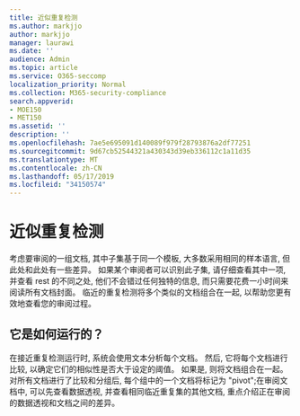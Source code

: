 ```yaml
---
title: 近似重复检测
ms.author: markjjo
author: markjjo
manager: laurawi
ms.date: ''
audience: Admin
ms.topic: article
ms.service: O365-seccomp
localization_priority: Normal
ms.collection: M365-security-compliance
search.appverid:
- MOE150
- MET150
ms.assetid: ''
description: ''
ms.openlocfilehash: 7ae5e695091d140089f979f28793876a2df77251
ms.sourcegitcommit: 9d67cb52544321a430343d39eb336112c1a11d35
ms.translationtype: MT
ms.contentlocale: zh-CN
ms.lasthandoff: 05/17/2019
ms.locfileid: "34150574"
---
```

# <a name="near-duplicate-detection"></a>近似重复检测

考虑要审阅的一组文档, 其中子集基于同一个模板, 大多数采用相同的样本语言, 但此处和此处有一些差异。 如果某个审阅者可以识别此子集, 请仔细查看其中一项, 并查看 rest 的不同之处, 他们不会错过任何独特的信息, 而只需要花费一小时间来阅读所有文档封面。 临近的重复检测将多个类似的文档组合在一起, 以帮助您更有效地查看您的审阅过程。

## <a name="how-does-it-work"></a>它是如何运行的？

在接近重复检测运行时, 系统会使用文本分析每个文档。 然后, 它将每个文档进行比较, 以确定它们的相似性是否大于设定的阈值。 如果是, 则将文档组合在一起。 对所有文档进行了比较和分组后, 每个组中的一个文档将标记为 "pivot";在审阅文档中, 可以先查看数据透视, 并查看相同临近重复集的其他文档, 重点介绍正在审阅的数据透视和文档之间的差异。